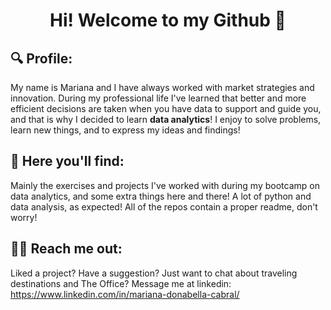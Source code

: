 <h1 align="center">Hi! Welcome to my Github 👋 </h1>

## 🔍  Profile:    
My name is Mariana and I have always worked with market strategies and innovation. During my professional life I've learned that better and more efficient decisions are taken when you have data to support and guide you, and that is why I decided to learn **data analytics**! I enjoy to solve problems, learn new things, and to express my ideas and findings!

## 👀 Here you'll find:
Mainly the exercises and projects I've worked with during my bootcamp on data analytics, and some extra things here and there! A lot of python and data analysis, as expected! 
All of the repos contain a proper readme, don't worry!

## 🙋‍♀️ Reach me out:
Liked a project? Have a suggestion? Just want to chat about traveling destinations and The Office? 
Message me at linkedin: https://www.linkedin.com/in/mariana-donabella-cabral/

